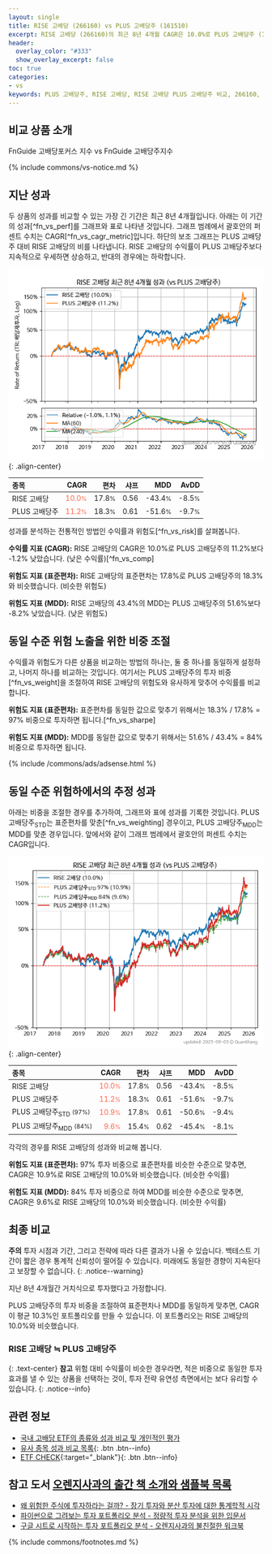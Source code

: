 ```yaml
---
layout: single
title: RISE 고배당 (266160) vs PLUS 고배당주 (161510)
excerpt: RISE 고배당 (266160)의 최근 8년 4개월 CAGR은 10.0%로 PLUS 고배당주 (161510)의 11.2%보다 -1.2% 낮았습니다.
header:
  overlay_color: "#333"
  show_overlay_excerpt: false
toc: true
categories:
- vs
keywords: PLUS 고배당주, RISE 고배당, RISE 고배당 PLUS 고배당주 비교, 266160, 161510, 266160 266160 비교
---
```


## 비교 상품 소개


FnGuide 고배당포커스 지수 vs FnGuide 고배당주지수



{% include commons/vs-notice.md %}

## 지난 성과

두 상품의 성과를 비교할 수 있는 가장 긴 기간은 최근 8년 4개월입니다. 아래는 이 기간의 성과[^fn_vs_perf]를 그래프와 표로 나타낸 것입니다.
그래프 범례에서 괄호안의 퍼센트 수치는 CAGR[^fn_vs_cagr_metric]입니다.
하단의 보조 그래프는 PLUS 고배당주 대비 RISE 고배당의 비를 나타냅니다.
RISE 고배당의 수익률이 PLUS 고배당주보다 지속적으로 우세하면 상승하고, 반대의 경우에는 하락합니다.

![RISE 고배당](/vs/images/266160-vs-161510_dual.png){: .align-center}

| **종목** | **CAGR** | **편차** | **샤프** | **MDD** | **AvDD** |
| :------------ | ------: | -----------: | -------: | ------: | -------: |
| RISE 고배당 | <span style="color: tomato">10.0<small>%</small></span> | 17.8<small>%</small> | 0.56 | -43.4<small>%</small> | -8.5<small>%</small> |
| PLUS 고배당주 | <span style="color: tomato">11.2<small>%</small></span> | 18.3<small>%</small> | 0.61 | -51.6<small>%</small> | -9.7<small>%</small> |

<!-- more -->


성과를 분석하는 전통적인 방법인 수익률과 위험도[^fn_vs_risk]를 살펴봅니다.

**수익률 지표 (CAGR):** RISE 고배당의 CAGR은 10.0%로 PLUS 고배당주의 11.2%보다 -1.2% 낮았습니다. (낮은 수익률)[^fn_vs_comp]

**위험도 지표 (표준편차):** RISE 고배당의 표준편차는 17.8%로 PLUS 고배당주의 18.3%와 비슷했습니다. (비슷한 위험도)

**위험도 지표 (MDD):** RISE 고배당의 43.4%의 MDD는 PLUS 고배당주의 51.6%보다 -8.2% 낮았습니다. (낮은 위험도)



## 동일 수준 위험 노출을 위한 비중 조절

수익률과 위험도가 다른 상품을 비교하는 방법의 하나는, 둘 중 하나를 동일하게 설정하고, 나머지 하나를 비교하는 것입니다.
여기서는 PLUS 고배당주의 투자 비중[^fn_vs_weight]을 조절하여 RISE 고배당의 위험도와 유사하게 맞추어 수익률를 비교합니다.

**위험도 지표 (표준편차):** 표준편차를 동일한 값으로 맞추기 위해서는 18.3% / 17.8% = 97% 비중으로 투자하면 됩니다.[^fn_vs_sharpe]

**위험도 지표 (MDD):** MDD를 동일한 값으로 맞추기 위해서는 51.6% / 43.4% = 84% 비중으로 투자하면 됩니다.


{% include /commons/ads/adsense.html %}



## 동일 수준 위험하에서의 추정 성과

아래는 비중을 조절한 경우를 추가하여, 그래프와 표에 성과를 기록한 것입니다.
PLUS 고배당주<sub>STD</sub>는 표준편차를 맞춘[^fn_vs_weighting] 경우이고, PLUS 고배당주<sub>MDD</sub>는 MDD를 맞춘 경우입니다.
앞에서와 같이 그래프 범례에서 괄호안의 퍼센트 수치는 CAGR입니다.


![RISE 고배당](/vs/images/266160-vs-161510.png){: .align-center}



| **종목** | **CAGR** | **편차** | **샤프** | **MDD** | **AvDD** |
| :------------ | ------: | -----------: | -------: | ------: | -------: |
| RISE 고배당 | <span style="color: tomato">10.0<small>%</small></span> | 17.8<small>%</small> | 0.56 | -43.4<small>%</small> | -8.5<small>%</small> |
| PLUS 고배당주 | <span style="color: tomato">11.2<small>%</small></span> | 18.3<small>%</small> | 0.61 | -51.6<small>%</small> | -9.7<small>%</small> |
| PLUS 고배당주<sub>STD</sub> <small>(97%)</small> | <span style="color: tomato">10.9<small>%</small></span> | 17.8<small>%</small> | 0.61 | -50.6<small>%</small> | -9.4<small>%</small> |
| PLUS 고배당주<sub>MDD</sub> <small>(84%)</small> | <span style="color: tomato">9.6<small>%</small></span> | 15.4<small>%</small> | 0.62 | -45.4<small>%</small> | -8.1<small>%</small> |



각각의 경우를 RISE 고배당의 성과와 비교해 봅니다.

**위험도 지표 (표준편차):** 97% 투자 비중으로 표준편차를 비슷한 수준으로 맞추면, CAGR은 10.9%로 RISE 고배당의 10.0%와 비슷했습니다. (비슷한 수익률)

**위험도 지표 (MDD):** 84% 투자 비중으로 하여 MDD를 비슷한 수준으로 맞추면, CAGR은 9.6%로 RISE 고배당의 10.0%와 비슷했습니다. (비슷한 수익률)




## 최종 비교

**주의** 투자 시점과 기간, 그리고 전략에 따라 다른 결과가 나올 수 있습니다. 백테스트 기간이 짧은 경우 통계적 신뢰성이 떨어질 수 있습니다. 미래에도 동일한 경향이 지속된다고 보장할 수 없습니다.
{: .notice--warning}

지난 8년 4개월간 거치식으로 투자했다고 가정합니다.

PLUS 고배당주의 투자 비중을 조절하여 표준편차나 MDD를 동일하게 맞추면, CAGR이 평균 10.3%인 포트폴리오를 만들 수 있습니다.
이 포트폴리오는 RISE 고배당의 10.0%와 비슷했습니다.

### RISE 고배당 ≒ PLUS 고배당주
{: .text-center}
**참고** 위험 대비 수익률이 비슷한 경우라면, 적은 비중으로 동일한 투자 효과를 낼 수 있는 상품을 선택하는 것이, 투자 전략 유연성 측면에서는 보다 유리할 수 있습니다.
{: .notice--info}


## 관련 정보

- [국내 고배당 ETF의 종류와 성과 비교 및 개인적인 평가](https://kongdori.tistory.com/158)
- [유사 종목 성과 비교 목록](/vs/){: .btn .btn--info}
- [ETF CHECK](https://www.etfcheck.co.kr/mobile/etpitem/161510/compare?compCode%5B%5D=266160){:target="_blank"}{: .btn .btn--info}


## 참고 도서 [오렌지사과의 출간 책 소개와 샘플북 목록](https://kongdori.tistory.com/691)

- [왜 위험한 주식에 투자하라는 걸까? - 장기 투자와 분산 투자에 대한 통계학적 시각](https://kongdori.tistory.com/421)
- [파이썬으로 그려보는 투자 포트폴리오 분석  - 정량적 투자 분석을 위한 입문서](https://kongdori.tistory.com/643)
- [구글 시트로 시작하는 투자 포트폴리오 분석 - 오렌지사과의 불친절한 워크북](https://kongdori.tistory.com/449)

{% include commons/footnotes.md %}